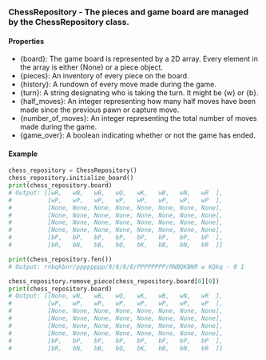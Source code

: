 ### ChessRepository - The pieces and game board are managed by the ChessRepository class.

#### Properties
- {board}: The game board is represented by a 2D array. Every element in the array is either {None} or a piece object.
- {pieces}: An inventory of every piece on the board.
- {history}: A rundown of every move made during the game.
- {turn}: A string designating who is taking the turn. It might be {w} or {b}.
- {half_moves}: An integer representing how many half moves have been made since the previous pawn or capture move.
- {number_of_moves}: An integer representing the total number of moves made during the game.
- {game_over}: A boolean indicating whether or not the game has ended.
#### Example
```python
chess_repository = ChessRepository()
chess_repository.initialize_board()
print(chess_repository.board)
# Output: [[wR,   wN,   wB,   wQ,   wK,   wB,   wN,   wR  ],
#          [wP,   wP,   wP,   wP,   wP,   wP,   wP,   wP  ],
#          [None, None, None, None, None, None, None, None],
#          [None, None, None, None, None, None, None, None],
#          [None, None, None, None, None, None, None, None],
#          [None, None, None, None, None, None, None, None],
#          [bP,   bP,   bP,   bP,   bP,   bP,   bP,   bP  ],
#          [bR,   bN,   bB,   bQ,   bK,   bB,   bN,   bR  ]]

print(chess_repository.fen())
# Output: rnbqkbnr/pppppppp/8/8/8/8/PPPPPPPP/RNBQKBNR w KQkq - 0 1

chess_repository.remove_piece(chess_repository.board[0][0])
print(chess_repository.board)
# Output: [[None, wN,   wB,   wQ,   wK,   wB,   wN,   wR  ],
#          [wP,   wP,   wP,   wP,   wP,   wP,   wP,   wP  ],
#          [None, None, None, None, None, None, None, None],
#          [None, None, None, None, None, None, None, None],
#          [None, None, None, None, None, None, None, None],
#          [None, None, None, None, None, None, None, None],
#          [bP,   bP,   bP,   bP,   bP,   bP,   bP,   bP  ],
#          [bR,   bN,   bB,   bQ,   bK,   bB,   bN,   bR  ]]
```
